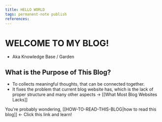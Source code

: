 ```yaml
---
title: HELLO WORLD
tags: permanent-note publish
references:
---
```

# WELCOME TO MY BLOG!
- Aka Knowledge Base / Garden
## What is the Purpose of This Blog?
- To collects meaningful thoughts, that can be connected together.
- It fixes the problem that current blog website has, which is the lack of proper structure and many other aspects -> [[What Most Blog Websites Lacks]]

You're probably wondering, [[HOW-TO-READ-THIS-BLOG|how to read this blog]] <- Click this link and learn! 







